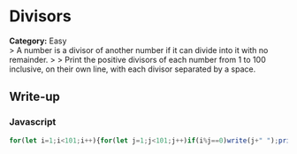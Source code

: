 <h1>Divisors</h1>
<b>Category:</b> Easy<br>
> A number is a divisor of another number if it can divide into it with no remainder.
> 
> Print the positive divisors of each number from 1 to 100 inclusive, on their own line, with each divisor separated by a space.

<h2>Write-up</h2>

<h3>Javascript</h3>

```javascript
for(let i=1;i<101;i++){for(let j=1;j<101;j++)if(i%j==0)write(j+" ");print()}
```